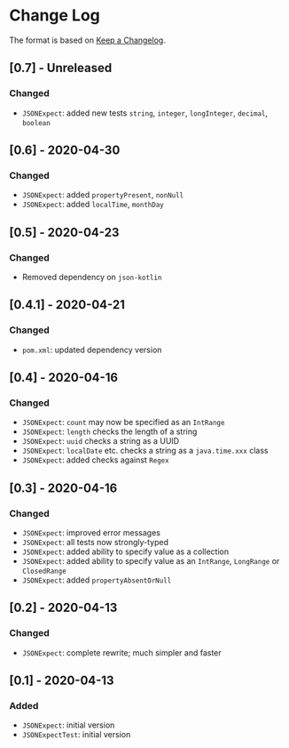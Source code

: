 # Change Log

The format is based on [Keep a Changelog](http://keepachangelog.com/).

## [0.7] - Unreleased
### Changed
- `JSONExpect`: added new tests `string`, `integer`, `longInteger`, `decimal`, `boolean`

## [0.6] - 2020-04-30
### Changed
- `JSONExpect`: added `propertyPresent`, `nonNull`
- `JSONExpect`: added `localTime`, `monthDay`

## [0.5] - 2020-04-23
### Changed
- Removed dependency on `json-kotlin`

## [0.4.1] - 2020-04-21
### Changed
- `pom.xml`: updated dependency version

## [0.4] - 2020-04-16
### Changed
- `JSONExpect`: `count` may now be specified as an `IntRange`
- `JSONExpect`: `length` checks the length of a string
- `JSONExpect`: `uuid` checks a string as a UUID
- `JSONExpect`: `localDate` etc. checks a string as a `java.time.xxx` class
- `JSONExpect`: added checks against `Regex`

## [0.3] - 2020-04-16
### Changed
- `JSONExpect`: improved error messages
- `JSONExpect`: all tests now strongly-typed
- `JSONExpect`: added ability to specify value as a collection
- `JSONExpect`: added ability to specify value as an `IntRange`, `LongRange` or `ClosedRange`
- `JSONExpect`: added `propertyAbsentOrNull`

## [0.2] - 2020-04-13
### Changed
- `JSONExpect`: complete rewrite; much simpler and faster

## [0.1] - 2020-04-13
### Added
- `JSONExpect`: initial version
- `JSONExpectTest`: initial version
